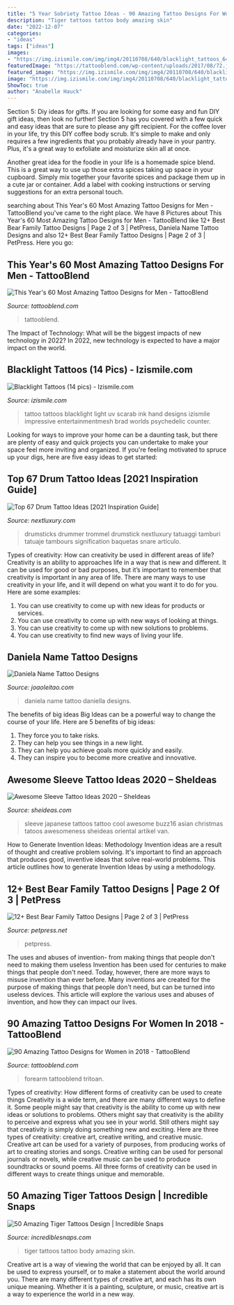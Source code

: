 ```yaml
---
title: "5 Year Sobriety Tattoo Ideas - 90 Amazing Tattoo Designs For Women In 2018"
description: "Tiger tattoos tattoo body amazing skin"
date: "2022-12-07"
categories:
- "ideas"
tags: ["ideas"]
images:
- "https://img.izismile.com/img/img4/20110708/640/blacklight_tattoos_640_11.jpg"
featuredImage: "https://tattooblend.com/wp-content/uploads/2017/08/72.jpg"
featured_image: "https://img.izismile.com/img/img4/20110708/640/blacklight_tattoos_640_11.jpg"
image: "https://img.izismile.com/img/img4/20110708/640/blacklight_tattoos_640_11.jpg"
ShowToc: true
author: "Anabelle Hauck"
---
```



Section 5: Diy ideas for gifts.
If you are looking for some easy and fun DIY gift ideas, then look no further! Section 5 has you covered with a few quick and easy ideas that are sure to please any gift recipient.
For the coffee lover in your life, try this DIY coffee body scrub. It's simple to make and only requires a few ingredients that you probably already have in your pantry. Plus, it's a great way to exfoliate and moisturize skin all at once.

Another great idea for the foodie in your life is a homemade spice blend. This is a great way to use up those extra spices taking up space in your cupboard. Simply mix together your favorite spices and package them up in a cute jar or container. Add a label with cooking instructions or serving suggestions for an extra personal touch.

	

		
searching about This Year&#039;s 60 Most Amazing Tattoo Designs for Men - TattooBlend you've came to the right place. We have 8 Pictures about This Year&#039;s 60 Most Amazing Tattoo Designs for Men - TattooBlend like 12+ Best Bear Family Tattoo Designs | Page 2 of 3 | PetPress, Daniela Name Tattoo Designs and also 12+ Best Bear Family Tattoo Designs | Page 2 of 3 | PetPress. Here you go:
		
    
## This Year&#039;s 60 Most Amazing Tattoo Designs For Men - TattooBlend

<img loading=lazy src="https://tattooblend.com/wp-content/uploads/2016/10/half-sleeve-tattoo.jpg" onerror="this.onerror=null;this.src='https://tse3.mm.bing.net/th?id=OIP.LUy09gFU4CDCi4llwnN1VQHaJQ&amp;pid=15.1';" alt="This Year&#039;s 60 Most Amazing Tattoo Designs for Men - TattooBlend">

_Source: tattooblend.com_

>tattooblend. 

	

The Impact of Technology: What will be the biggest impacts of new technology in 2022?
In 2022, new technology is expected to have a major impact on the world.

    
## Blacklight Tattoos (14 Pics) - Izismile.com

<img loading=lazy src="https://img.izismile.com/img/img4/20110708/640/blacklight_tattoos_640_11.jpg" onerror="this.onerror=null;this.src='https://tse2.mm.bing.net/th?id=OIP.tRsq6DEcu5sVrqlSjAWmXgHaLH&amp;pid=15.1';" alt="Blacklight Tattoos (14 pics) - Izismile.com">

_Source: izismile.com_

>tattoo tattoos blacklight light uv scarab ink hand designs izismile impressive entertainmentmesh brad worlds psychedelic counter. 

	

Looking for ways to improve your home can be a daunting task, but there are plenty of easy and quick projects you can undertake to make your space feel more inviting and organized. If you're feeling motivated to spruce up your digs, here are five easy ideas to get started: 

    
## Top 67 Drum Tattoo Ideas [2021 Inspiration Guide]

<img loading=lazy src="https://nextluxury.com/wp-content/uploads/ribbon-wrapped-around-wood-drum-sticks-forearm-guys-tattoos.jpg" onerror="this.onerror=null;this.src='https://tse2.mm.bing.net/th?id=OIP.gb6z2r4X9xGsOAJKBjlFUAAAAA&amp;pid=15.1';" alt="Top 67 Drum Tattoo Ideas [2021 Inspiration Guide]">

_Source: nextluxury.com_

>drumsticks drummer trommel drumstick nextluxury tatuaggi tamburi tatuaje tambours signification baquetas snare artículo. 

	

Types of creativity: How can creativity be used in different areas of life?
Creativity is an ability to approaches life in a way that is new and different. It can be used for good or bad purposes, but it’s important to remember that creativity is important in any area of life. There are many ways to use creativity in your life, and it will depend on what you want it to do for you. Here are some examples: 
1. You can use creativity to come up with new ideas for products or services.
2. You can use creativity to come up with new ways of looking at things.
3. You can use creativity to come up with new solutions to problems.
4. You can use creativity to find new ways of living your life.

    
## Daniela Name Tattoo Designs

<img loading=lazy src="https://www.joaoleitao.com/tattoo-name/files/female-names1/tattoo-design-name-daniela-22.png" onerror="this.onerror=null;this.src='https://tse2.mm.bing.net/th?id=OIP.wtv2b0lFJN41h39Xrro5owHaFH&amp;pid=15.1';" alt="Daniela Name Tattoo Designs">

_Source: joaoleitao.com_

>daniela name tattoo daniella designs. 

	

The benefits of big ideas
Big Ideas can be a powerful way to change the course of your life. Here are 5 benefits of big ideas:
1. They force you to take risks.
2. They can help you see things in a new light.
3. They can help you achieve goals more quickly and easily.
4. They can inspire you to become more creative and innovative.

    
## Awesome Sleeve Tattoo Ideas 2020 – SheIdeas

<img loading=lazy src="https://www.sheideas.com/wp-content/uploads/2016/03/New-Japanese-Sleeve-Tattoos-Art-for-Christmas.jpg" onerror="this.onerror=null;this.src='https://tse1.mm.bing.net/th?id=OIP.uWdtjhTXIfKaVdMai5w72QHaKa&amp;pid=15.1';" alt="Awesome Sleeve Tattoo Ideas 2020 – SheIdeas">

_Source: sheideas.com_

>sleeve japanese tattoos tattoo cool awesome buzz16 asian christmas tatoos awesomeness sheideas oriental artikel van. 

	

How to Generate Invention Ideas: Methodology
Invention ideas are a result of thought and creative problem solving. It's important to find an approach that produces good, inventive ideas that solve real-world problems. This article outlines how to generate Invention Ideas by using a methodology.

    
## 12+ Best Bear Family Tattoo Designs | Page 2 Of 3 | PetPress

<img loading=lazy src="https://cdn.petpress.net/wp-content/uploads/2020/05/11233857/bear-family-tattoo.jpg" onerror="this.onerror=null;this.src='https://tse1.mm.bing.net/th?id=OIP.j6T_1O9YE1XQwrGmu1EqJgHaIp&amp;pid=15.1';" alt="12+ Best Bear Family Tattoo Designs | Page 2 of 3 | PetPress">

_Source: petpress.net_

>petpress. 

	

The uses and abuses of invention- from making things that people don't need to making them useless
Invention has been used for centuries to make things that people don't need. Today, however, there are more ways to misuse invention than ever before. Many inventions are created for the purpose of making things that people don't need, but can be turned into useless devices. This article will explore the various uses and abuses of invention, and how they can impact our lives.

    
## 90 Amazing Tattoo Designs For Women In 2018 - TattooBlend

<img loading=lazy src="https://tattooblend.com/wp-content/uploads/2017/08/72.jpg" onerror="this.onerror=null;this.src='https://tse1.mm.bing.net/th?id=OIP.TsFCxyIxWeietsNpZ7XqaQHaIZ&amp;pid=15.1';" alt="90 Amazing Tattoo Designs for Women in 2018 - TattooBlend">

_Source: tattooblend.com_

>forearm tattooblend tritoan. 

	

Types of creativity: How different forms of creativity can be used to create things
Creativity is a wide term, and there are many different ways to define it. Some people might say that creativity is the ability to come up with new ideas or solutions to problems. Others might say that creativity is the ability to perceive and express what you see in your world. Still others might say that creativity is simply doing something new and exciting. Here are three types of creativity: creative art, creative writing, and creative music.
Creative art can be used for a variety of purposes, from producing works of art to creating stories and songs. Creative writing can be used for personal journals or novels, while creative music can be used to produce soundtracks or sound poems. All three forms of creativity can be used in different ways to create things unique and memorable.

    
## 50 Amazing Tiger Tattoos Design | Incredible Snaps

<img loading=lazy src="http://www.incrediblesnaps.com/wp-content/uploads/2014/03/amazing-tiger-tattoos-design-33.jpg" onerror="this.onerror=null;this.src='https://tse4.mm.bing.net/th?id=OIP.MVZqqSgHFIyQJE7zS6Vb6AHaLH&amp;pid=15.1';" alt="50 Amazing Tiger Tattoos Design | Incredible Snaps">

_Source: incrediblesnaps.com_

>tiger tattoos tattoo body amazing skin. 

	

Creative art is a way of viewing the world that can be enjoyed by all. It can be used to express yourself, or to make a statement about the world around you. There are many different types of creative art, and each has its own unique meaning. Whether it is a painting, sculpture, or music, creative art is a way to experience the world in a new way.

